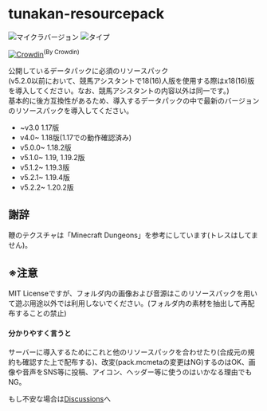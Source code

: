 # tunakan-resourcepack <!-- ![ダウンロード数](https://img.shields.io/github/downloads/tunakaniri/tunakan-resourcepack/total) -->
<!-- non-interactable -->
![マイクラバージョン](https://img.shields.io/badge/Minecraft%20Ver-Java%201.17~1.19.4,1.20.2-brightgreen) ![タイプ](https://img.shields.io/badge/Type-resourcepack-orange)
<!-- interactable -->
[![Crowdin](https://badges.crowdin.net/tunakan-resourcepack/localized.svg)](https://crowdin.com/project/tunakan-resourcepack)<sup>(By Crowdin)</sup>

公開しているデータパックに必須のリソースパック<br>
(v5.2.0以前において、競馬アシスタントで18(16)人版を使用する際はx18(16)版を導入してください。なお、競馬アシスタントの内容以外は同一です。)<br>
基本的に後方互換性があるため、導入するデータパックの中で最新のバージョンのリソースパックを導入してください。
- ~v3.0 1.17版
- v4.0~ 1.18版(1.17での動作確認済み)
- v5.0.0~ 1.18.2版
- v5.1.0~ 1.19, 1.19.2版
- v5.1.2~ 1.19.3版
- v5.2.1~ 1.19.4版
- v5.2.2~ 1.20.2版
## 謝辞
 鞭のテクスチャは「Minecraft Dungeons」を参考にしています(トレスはしてません)。
## ※注意
 MIT Licenseですが、フォルダ内の画像および音源はこのリソースパックを用いて遊ぶ用途以外では利用しないでください。(フォルダ内の素材を抽出して再配布することの禁止)
 #### 分かりやすく言うと
 サーバーに導入するためにこれと他のリソースパックを合わせたり(合成元の規約も確認すた上で配布する)、改変(pack.mcmetaの変更はNG)するのはOK、画像や音声をSNS等に投稿、アイコン、ヘッダー等に使うのはいかなる理由でもNG。

 もし不安な場合は[Discussions](../../discussions)へ

